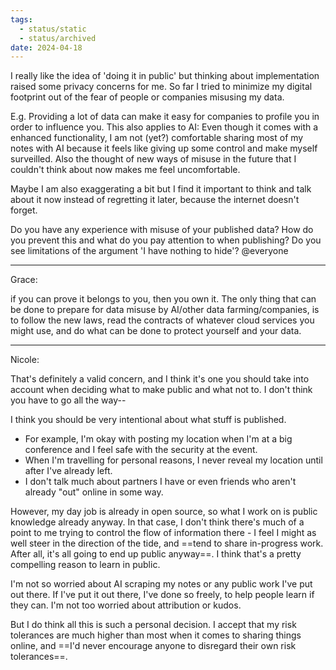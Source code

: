 ```yaml
---
tags:
  - status/static
  - status/archived
date: 2024-04-18
---
```

I really like the idea of 'doing it in public' but thinking about implementation raised some privacy concerns for me. So far I tried to minimize my digital footprint out of the fear of people or companies misusing my data. 

E.g. Providing a lot of data can make it easy for companies to profile you in order to influence you. This also applies to AI: Even though it comes with a enhanced functionality, I am not (yet?) comfortable sharing most of my notes with AI because it feels like giving up some control and make myself surveilled. Also the thought of new ways of misuse in the future that I couldn't think about now makes me feel uncomfortable.

Maybe I am also exaggerating a bit but I find it important to think and talk about it now instead of regretting it later, because the internet doesn't forget. 

Do you have any experience with misuse of your published data? How do you prevent this and what do you pay attention to when publishing? Do you see limitations of the argument 'I have nothing to hide'? @everyone

---

Grace:

if you can prove it belongs to you, then you own it. 
The only thing that can be done to prepare for data misuse by AI/other data farming/companies, is to follow the new laws, read the contracts of whatever cloud services you might use, and do what can be done to protect yourself and your data. 

---

Nicole:

That's definitely a valid concern, and I think it's one you should take into account when deciding what to make public and what not to. I don't think you have to go all the way-- 

I think you should be very intentional about what stuff is published. 
- For example, I'm okay with posting my location when I'm at a big conference and I feel safe with the security at the event. 
- When I'm travelling for personal reasons, I never reveal my location until after I've already left. 
- I don't talk much about partners I have or even friends who aren't already "out" online in some way. 

However, my day job is already in open source, so what I work on is public knowledge already anyway. In that case, I don't think there's much of a point to me trying to control the flow of information there - I feel I might as well steer in the direction of the tide, and ==tend to share in-progress work. After all, it's all going to end up public anyway==. I think that's a pretty compelling reason to learn in public.

I'm not so worried about AI scraping my notes or any public work I've put out there. If I've put it out there, I've done so freely, to help people learn if they can. I'm not too worried about attribution or kudos.

But I do think all this is such a personal decision. I accept that my risk tolerances are much higher than most when it comes to sharing things online, and ==I'd never encourage anyone to disregard their own risk tolerances==.
